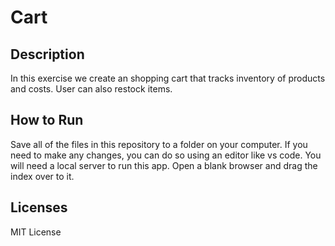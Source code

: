 
# Cart

## Description

In this exercise we create an shopping cart that tracks inventory of products and costs. User can also restock items.

## How to Run

Save all of the files in this repository to a folder on your computer. If you need to make any changes, you can do so using an editor like vs code. You will need a local server to run this app. Open a blank browser and drag the index over to it. 

## Licenses

MIT License
